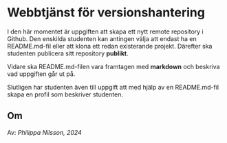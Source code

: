 # Webbtjänst för versionshantering

I den här momentet är uppgiften att skapa ett nytt remote repository i Github. Den enskilda studenten kan antingen välja att endast ha en README.md-fil eller att klona ett redan existerande projekt. Därefter ska studenten publicera sitt repository **publikt**. 

Vidare ska README.md-filen vara framtagen med **markdown** och beskriva vad uppgiften går ut på. 

Slutligen har studenten även till uppgift att med hjälp av en README.md-fil skapa en profil som beskriver studenten. 

## Om
Av: _Philippa Nilsson, 2024_